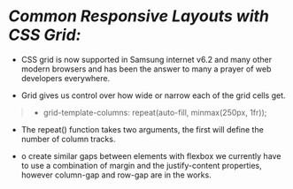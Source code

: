 # _Common Responsive Layouts with CSS Grid:_
- CSS grid is now supported in Samsung internet v6.2 and many other modern browsers and has been the answer to many a prayer of web developers everywhere.
* Grid gives us control over how wide or narrow each of the grid cells get.
>+ grid-template-columns: repeat(auto-fill, minmax(250px, 1fr));
* The repeat() function takes two arguments, the first will define the number of column tracks.
- o create similar gaps between elements with flexbox we currently have to use a combination of margin and the justify-content properties, however column-gap and row-gap are in the works.
